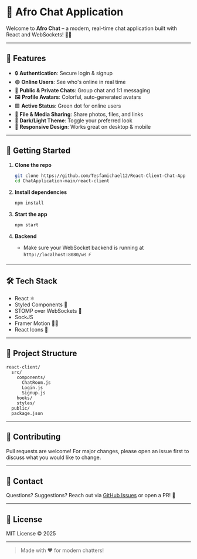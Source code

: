 # 🚀 Afro Chat Application

Welcome to **Afro Chat** – a modern, real-time chat application built with React and WebSockets! 💬✨

---

## 🌟 Features

- 🔒 **Authentication**: Secure login & signup
- 🟢 **Online Users**: See who's online in real time
- 💬 **Public & Private Chats**: Group chat and 1:1 messaging
- 🖼️ **Profile Avatars**: Colorful, auto-generated avatars
- 🟩 **Active Status**: Green dot for online users
- 📁 **File & Media Sharing**: Share photos, files, and links
- 🎨 **Dark/Light Theme**: Toggle your preferred look
- 📱 **Responsive Design**: Works great on desktop & mobile

---

## 🚀 Getting Started

1. **Clone the repo**

   ```bash
   git clone https://github.com/Tesfamichael12/React-Client-Chat-App
   cd ChatApplication-main/react-client
   ```

2. **Install dependencies**

   ```bash
   npm install
   ```

3. **Start the app**

   ```bash
   npm start
   ```

4. **Backend**
   - Make sure your WebSocket backend is running at `http://localhost:8080/ws` ⚡

---

## 🛠️ Tech Stack

- React ⚛️
- Styled Components 💅
- STOMP over WebSockets 🔌
- SockJS
- Framer Motion 🏃‍♂️
- React Icons 🎨

---

## 📂 Project Structure

```text
react-client/
  src/
    components/
      ChatRoom.js
      Login.js
      Signup.js
    hooks/
    styles/
  public/
  package.json
```

---

## 🤝 Contributing

Pull requests are welcome! For major changes, please open an issue first to discuss what you would like to change.

---

## 📧 Contact

Questions? Suggestions? Reach out via [GitHub Issues](https://github.com/) or open a PR! 🚀

---

## 📝 License

MIT License © 2025

---

> Made with ❤️ for modern chatters!
